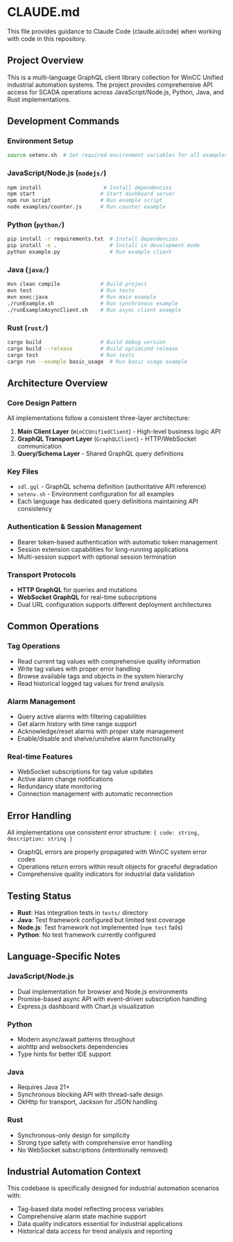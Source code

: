# CLAUDE.md

This file provides guidance to Claude Code (claude.ai/code) when working with code in this repository.

## Project Overview

This is a multi-language GraphQL client library collection for WinCC Unified industrial automation systems. The project provides comprehensive API access for SCADA operations across JavaScript/Node.js, Python, Java, and Rust implementations.

## Development Commands

### Environment Setup
```bash
source setenv.sh  # Set required environment variables for all examples
```

### JavaScript/Node.js (`nodejs/`)
```bash
npm install                    # Install dependencies
npm start                     # Start dashboard server
npm run script                # Run example script
node examples/counter.js      # Run counter example
```

### Python (`python/`)
```bash
pip install -r requirements.txt  # Install dependencies
pip install -e .                 # Install in development mode
python example.py                # Run example client
```

### Java (`java/`)
```bash
mvn clean compile             # Build project
mvn test                      # Run tests
mvn exec:java                 # Run main example
./runExample.sh               # Run synchronous example
./runExampleAsyncClient.sh    # Run async client example
```

### Rust (`rust/`)
```bash
cargo build                   # Build debug version
cargo build --release         # Build optimized release
cargo test                    # Run tests
cargo run --example basic_usage  # Run basic usage example
```

## Architecture Overview

### Core Design Pattern
All implementations follow a consistent three-layer architecture:
1. **Main Client Layer** (`WinCCUnifiedClient`) - High-level business logic API
2. **GraphQL Transport Layer** (`GraphQLClient`) - HTTP/WebSocket communication
3. **Query/Schema Layer** - Shared GraphQL query definitions

### Key Files
- `sdl.gql` - GraphQL schema definition (authoritative API reference)
- `setenv.sh` - Environment configuration for all examples
- Each language has dedicated query definitions maintaining API consistency

### Authentication & Session Management
- Bearer token-based authentication with automatic token management
- Session extension capabilities for long-running applications
- Multi-session support with optional session termination

### Transport Protocols
- **HTTP GraphQL** for queries and mutations
- **WebSocket GraphQL** for real-time subscriptions
- Dual URL configuration supports different deployment architectures

## Common Operations

### Tag Operations
- Read current tag values with comprehensive quality information
- Write tag values with proper error handling
- Browse available tags and objects in the system hierarchy
- Read historical logged tag values for trend analysis

### Alarm Management
- Query active alarms with filtering capabilities
- Get alarm history with time range support
- Acknowledge/reset alarms with proper state management
- Enable/disable and shelve/unshelve alarm functionality

### Real-time Features
- WebSocket subscriptions for tag value updates
- Active alarm change notifications
- Redundancy state monitoring
- Connection management with automatic reconnection

## Error Handling
All implementations use consistent error structure: `{ code: string, description: string }`
- GraphQL errors are properly propagated with WinCC system error codes
- Operations return errors within result objects for graceful degradation
- Comprehensive quality indicators for industrial data validation

## Testing Status
- **Rust**: Has integration tests in `tests/` directory
- **Java**: Test framework configured but limited test coverage
- **Node.js**: Test framework not implemented (`npm test` fails)
- **Python**: No test framework currently configured

## Language-Specific Notes

### JavaScript/Node.js
- Dual implementation for browser and Node.js environments
- Promise-based async API with event-driven subscription handling
- Express.js dashboard with Chart.js visualization

### Python
- Modern async/await patterns throughout
- aiohttp and websockets dependencies
- Type hints for better IDE support

### Java
- Requires Java 21+
- Synchronous blocking API with thread-safe design
- OkHttp for transport, Jackson for JSON handling

### Rust
- Synchronous-only design for simplicity
- Strong type safety with comprehensive error handling
- No WebSocket subscriptions (intentionally removed)

## Industrial Automation Context
This codebase is specifically designed for industrial automation scenarios with:
- Tag-based data model reflecting process variables
- Comprehensive alarm state machine support
- Data quality indicators essential for industrial applications
- Historical data access for trend analysis and reporting